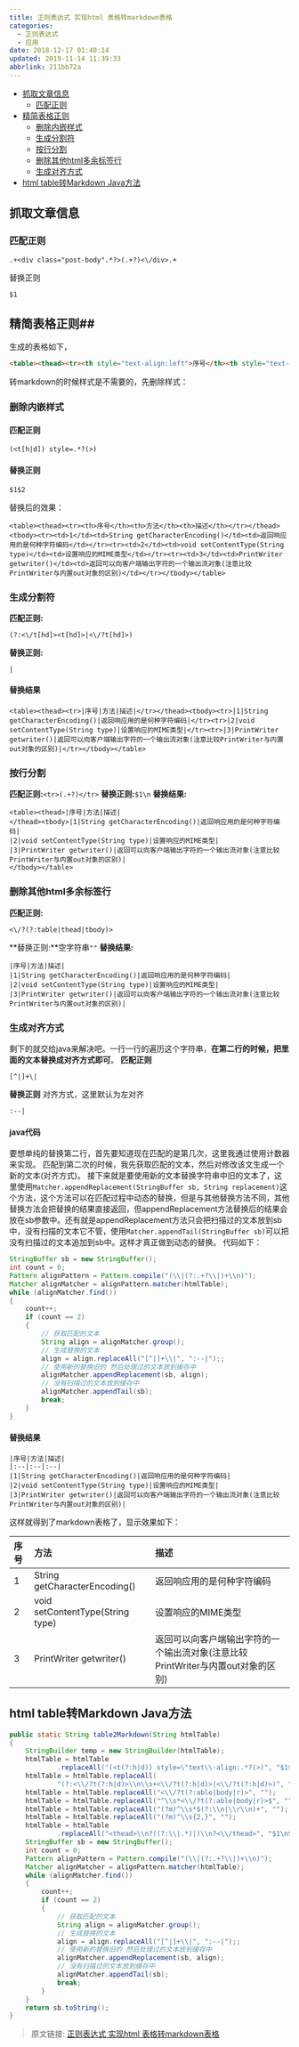 ```yaml
---
title: 正则表达式 实现html 表格转markdown表格
categories: 
  - 正则表达式
  - 应用
date: 2018-12-17 01:40:14
updated: 2019-11-14 11:39:33
abbrlink: 211bb72a
---
```

<div id='my_toc'>

- [抓取文章信息](/blog/211bb72a/#抓取文章信息)
    - [匹配正则](/blog/211bb72a/#匹配正则)
- [精简表格正则](/blog/211bb72a/#精简表格正则)
    - [删除内嵌样式](/blog/211bb72a/#删除内嵌样式)
    - [生成分割符](/blog/211bb72a/#生成分割符)
    - [按行分割](/blog/211bb72a/#按行分割)
    - [删除其他html多余标签行](/blog/211bb72a/#删除其他html多余标签行)
    - [生成对齐方式](/blog/211bb72a/#生成对齐方式)
- [html table转Markdown Java方法](/blog/211bb72a/#html-table转Markdown-Java方法)

</div>
<!--more-->
<script>if (navigator.platform.toLowerCase() == 'win32'){document.getElementById('my_toc').style.display = 'none';}</script>

<!--end-->
## 抓取文章信息 ##
### 匹配正则 ###
```
.+<div class="post-body".*?>(.+?)<\/div>.+
```
替换正则
```
$1
```
## 精简表格正则##
生成的表格如下，
```html
<table><thead><tr><th style="text-align:left">序号</th><th style="text-align:left">方法</th><th style="text-align:left">描述</th></tr></thead><tbody><tr><td style="text-align:left">1</td><td style="text-align:left">String getCharacterEncoding()</td><td style="text-align:left">返回响应用的是何种字符编码</td></tr><tr><td style="text-align:left">2</td><td style="text-align:left">void setContentType(String type)</td><td style="text-align:left">设置响应的MIME类型</td></tr><tr><td style="text-align:left">3</td><td style="text-align:left">PrintWriter getwriter()</td><td style="text-align:left">返回可以向客户端输出字符的一个输出流对象(注意比较PrintWriter与内置out对象的区别)</td></tr></tbody></table>
```
转markdown的时候样式是不需要的，先删除样式：
### 删除内嵌样式 ###
#### 匹配正则 ####
```
(<t[h|d]) style=.*?(>)
```
#### 替换正则 ####
```
$1$2
```
替换后的效果：
```
<table><thead><tr><th>序号</th><th>方法</th><th>描述</th></tr></thead><tbody><tr><td>1</td><td>String getCharacterEncoding()</td><td>返回响应用的是何种字符编码</td></tr><tr><td>2</td><td>void setContentType(String type)</td><td>设置响应的MIME类型</td></tr><tr><td>3</td><td>PrintWriter getwriter()</td><td>返回可以向客户端输出字符的一个输出流对象(注意比较PrintWriter与内置out对象的区别)</td></tr></tbody></table>
```
### 生成分割符 ###

**匹配正则:**
```
(?:<\/t[hd]><t[hd]>|<\/?t[hd]>)
```
**替换正则:**
```
|
```
#### 替换结果 ####
```
<table><thead><tr>|序号|方法|描述|</tr></thead><tbody><tr>|1|String getCharacterEncoding()|返回响应用的是何种字符编码|</tr><tr>|2|void setContentType(String type)|设置响应的MIME类型|</tr><tr>|3|PrintWriter getwriter()|返回可以向客户端输出字符的一个输出流对象(注意比较PrintWriter与内置out对象的区别)|</tr></tbody></table>
```
### 按行分割 ###
**匹配正则:**`<tr>(.+?)</tr>`
**替换正则:**`$1\n`
**替换结果:**
```
<table><thead>|序号|方法|描述|
</thead><tbody>|1|String getCharacterEncoding()|返回响应用的是何种字符编码|
|2|void setContentType(String type)|设置响应的MIME类型|
|3|PrintWriter getwriter()|返回可以向客户端输出字符的一个输出流对象(注意比较PrintWriter与内置out对象的区别)|
</tbody></table>
```

### 删除其他html多余标签行 ###
**匹配正则:**
```
<\/?(?:table|thead|tbody)>
```
**替换正则:**空字符串`""`
**替换结果:**
```
|序号|方法|描述|
|1|String getCharacterEncoding()|返回响应用的是何种字符编码|
|2|void setContentType(String type)|设置响应的MIME类型|
|3|PrintWriter getwriter()|返回可以向客户端输出字符的一个输出流对象(注意比较PrintWriter与内置out对象的区别)|

```

### 生成对齐方式 ###
剩下的就交给java来解决吧。一行一行的遍历这个字符串，**在第二行的时候，把里面的文本替换成对齐方式即可**。
**匹配正则** 
```
[^|]+\|
```
**替换正则**
对齐方式，这里默认为左对齐
```
:--|
```
#### java代码 ####
要想单纯的替换第二行，首先要知道现在匹配的是第几次，这里我通过使用计数器来实现。
匹配到第二次的时候，我先获取匹配的文本，然后对修改该文生成一个新的文本(对齐方式)。
接下来就是要使用新的文本替换字符串中旧的文本了，这里使用`Matcher.appendReplacement(StringBuffer sb, String replacement)`这个方法，这个方法可以在匹配过程中动态的替换，但是与其他替换方法不同，其他替换方法会把替换的结果直接返回，但appendReplacement方法替换后的结果会放在sb参数中。还有就是appendReplacement方法只会把扫描过的文本放到sb中，没有扫描的文本它不管，使用`Matcher.appendTail(StringBuffer sb)`可以把没有扫描过的文本追加到sb中。这样才真正做到动态的替换。
代码如下：
```java
StringBuffer sb = new StringBuffer();
int count = 0;
Pattern alignPattern = Pattern.compile("(\\|(?:.+?\\|)+\\n)");
Matcher alignMatcher = alignPattern.matcher(htmlTable);
while (alignMatcher.find())
{
	count++;
	if (count == 2)
	{
		// 获取匹配的文本
		String align = alignMatcher.group();
		// 生成替换的文本
		align = align.replaceAll("[^|]+\\|", ":--|");;
		// 使用新的替换旧的 然后处理过的文本放到缓存中
		alignMatcher.appendReplacement(sb, align);
		// 没有扫描过的文本放到缓存中
		alignMatcher.appendTail(sb);
		break;
	}
}

```
#### 替换结果 ####
```
|序号|方法|描述|
|:--|:--|:--|
|1|String getCharacterEncoding()|返回响应用的是何种字符编码|
|2|void setContentType(String type)|设置响应的MIME类型|
|3|PrintWriter getwriter()|返回可以向客户端输出字符的一个输出流对象(注意比较PrintWriter与内置out对象的区别)|
```
这样就得到了markdown表格了，显示效果如下：

|序号|方法|描述|
|:--|:--|:--|
|1|String getCharacterEncoding()|返回响应用的是何种字符编码|
|2|void setContentType(String type)|设置响应的MIME类型|
|3|PrintWriter getwriter()|返回可以向客户端输出字符的一个输出流对象(注意比较PrintWriter与内置out对象的区别)|

## html table转Markdown Java方法 ##
```java
public static String table2Markdown(String htmlTable)
{
	StringBuilder temp = new StringBuilder(htmlTable);
	htmlTable = htmlTable
			.replaceAll("(<t(?:h|d)) style=\"text\\-align:.*?(>)", "$1$2");
	htmlTable = htmlTable.replaceAll(
			"(?:<\\/?t(?:h|d)>\\n\\s+<\\/?t(?:h|d)>|<\\/?t(?:h|d)>)", "|");
	htmlTable = htmlTable.replaceAll("<\\/?t(?:able|body|r)>", "");
	htmlTable = htmlTable.replaceAll("^\\s*<\\/?t(?:able|body|r)>$", "");
	htmlTable = htmlTable.replaceAll("(?m)^\\s*$(?:\\n|\\r\\n)+", "");
	htmlTable = htmlTable.replaceAll("(?m)^\\s{2,}", "");
	htmlTable = htmlTable
			.replaceAll("<thead>\\n?((?:\\|.*)|)\\n?<\\/thead>", "$1\n$1");
	StringBuffer sb = new StringBuffer();
	int count = 0;
	Pattern alignPattern = Pattern.compile("(\\|(?:.+?\\|)+\\n)");
	Matcher alignMatcher = alignPattern.matcher(htmlTable);
	while (alignMatcher.find())
	{
		count++;
		if (count == 2)
		{
			// 获取匹配的文本
			String align = alignMatcher.group();
			// 生成替换的文本
			align = align.replaceAll("[^|]+\\|", ":--|");;
			// 使用新的替换旧的 然后处理过的文本放到缓存中
			alignMatcher.appendReplacement(sb, align);
			// 没有扫描过的文本放到缓存中
			alignMatcher.appendTail(sb);
			break;
		}
	}
	return sb.toString();
}
```

>原文链接: [正则表达式 实现html 表格转markdown表格](https://lanlan2017.github.io/blog/211bb72a/)
